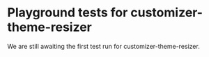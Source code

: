# Playground tests for customizer-theme-resizer
We are still awaiting the first test run for customizer-theme-resizer.
